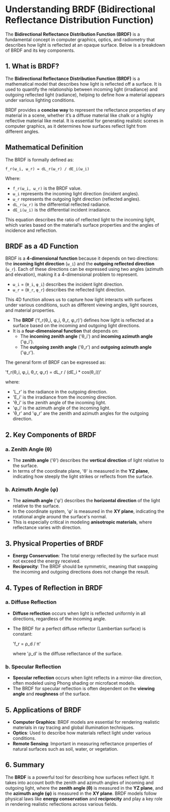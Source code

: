 # Understanding BRDF (Bidirectional Reflectance Distribution Function)

The **Bidirectional Reflectance Distribution Function (BRDF)** is a fundamental concept in computer graphics, optics, and radiometry that describes how light is reflected at an opaque surface. Below is a breakdown of BRDF and its key components.

## 1. What is BRDF?

The **Bidirectional Reflectance Distribution Function (BRDF)** is a mathematical model that describes how light is reflected off a surface. It is used to quantify the relationship between incoming light (irradiance) and outgoing reflected light (radiance), helping to define how a material appears under various lighting conditions.

BRDF provides a **concise way** to represent the reflectance properties of any material in a scene, whether it’s a diffuse material like chalk or a highly reflective material like metal. It is essential for generating realistic scenes in computer graphics, as it determines how surfaces reflect light from different angles.

## Mathematical Definition

The BRDF is formally defined as:

`f_r(ω_i, ω_r) = dL_r(ω_r) / dE_i(ω_i)`

Where:
- `f_r(ω_i, ω_r)` is the BRDF value.
- `ω_i` represents the incoming light direction (incident angles).
- `ω_r` represents the outgoing light direction (reflected angles).
- `dL_r(ω_r)` is the differential reflected radiance.
- `dE_i(ω_i)` is the differential incident irradiance.

This equation describes the ratio of reflected light to the incoming light, which varies based on the material’s surface properties and the angles of incidence and reflection.

## BRDF as a 4D Function

BRDF is a **4-dimensional function** because it depends on two directions: the **incoming light direction** (`ω_i`) and the **outgoing reflected direction** (`ω_r`). Each of these directions can be expressed using two angles (azimuth and elevation), making it a 4-dimensional problem to represent.

- `ω_i` = (`θ_i`, `φ_i`) describes the incident light direction.
- `ω_r` = (`θ_r`, `φ_r`) describes the reflected light direction.

This 4D function allows us to capture how light interacts with surfaces under various conditions, such as different viewing angles, light sources, and material properties.


- The **BRDF** ('f_r(θ_i, φ_i, θ_r, φ_r)') defines how light is reflected at a surface based on the incoming and outgoing light directions.
- It is a **four-dimensional function** that depends on:
  - The **incoming zenith angle** ('θ_i') and **incoming azimuth angle** ('φ_i').
  - The **outgoing zenith angle** ('θ_r') and **outgoing azimuth angle** ('φ_r').

The general form of BRDF can be expressed as:

  'f_r(θ_i, φ_i, θ_r, φ_r) = dL_r / (dE_i * cos(θ_i))'

  where:
  - 'L_r' is the radiance in the outgoing direction.
  - 'E_i' is the irradiance from the incoming direction.
  - 'θ_i' is the zenith angle of the incoming light.
  - 'φ_i' is the azimuth angle of the incoming light.
  - 'θ_r' and 'φ_r' are the zenith and azimuth angles for the outgoing direction.

## 2. Key Components of BRDF

### a. **Zenith Angle (θ)**

- The **zenith angle** ('θ') describes the **vertical direction** of light relative to the surface.
- In terms of the coordinate plane, 'θ' is measured in the **YZ plane**, indicating how steeply the light strikes or reflects from the surface.

### b. **Azimuth Angle (φ)**

- The **azimuth angle** ('φ') describes the **horizontal direction** of the light relative to the surface.
- In the coordinate system, 'φ' is measured in the **XY plane**, indicating the rotational angle around the surface's normal.
- This is especially critical in modeling **anisotropic materials**, where reflectance varies with direction.

## 3. Physical Properties of BRDF

- **Energy Conservation**: The total energy reflected by the surface must not exceed the energy received.
- **Reciprocity**: The BRDF should be symmetric, meaning that swapping the incoming and outgoing directions does not change the result.

## 4. Types of Reflection in BRDF

### a. **Diffuse Reflection**

- **Diffuse reflection** occurs when light is reflected uniformly in all directions, regardless of the incoming angle.
- The BRDF for a perfect diffuse reflector (Lambertian surface) is constant:

  'f_r = ρ_d / π'

  where 'ρ_d' is the diffuse reflectance of the surface.

### b. **Specular Reflection**

- **Specular reflection** occurs when light reflects in a mirror-like direction, often modeled using Phong shading or microfacet models.
- The BRDF for specular reflection is often dependent on the **viewing angle** and **roughness** of the surface.

## 5. Applications of BRDF

- **Computer Graphics**: BRDF models are essential for rendering realistic materials in ray tracing and global illumination techniques.
- **Optics**: Used to describe how materials reflect light under various conditions.
- **Remote Sensing**: Important in measuring reflectance properties of natural surfaces such as soil, water, or vegetation.

## 6. Summary

The **BRDF** is a powerful tool for describing how surfaces reflect light. It takes into account both the zenith and azimuth angles of incoming and outgoing light, where the **zenith angle (θ)** is measured in the **YZ plane**, and the **azimuth angle (φ)** is measured in the **XY plane**. BRDF models follow physical laws like **energy conservation** and **reciprocity** and play a key role in rendering realistic reflections across various fields.
